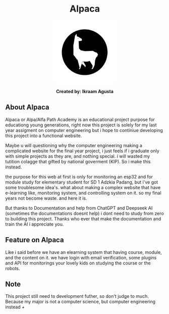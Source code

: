 <h1 align="center">Alpaca</h1>

<p align="center">
  <img src="public/img/logo.png" alt="Logo" width="200"/>
</p>

<p align="center">
  <strong>Created by: Ikraam Agusta</strong>
</p>

## About Alpaca
  Alpaca or Alpa/Alfa Path Academy is an educational project purpose for educationg young generations, right now this project is solely for my last year assigment on computer engineering but i hope to continiue developing this project into a functional website.
  
  Maybe u will questioning why the computer engineering making a complicated website for the final year project, i just feels if i graduate only with simple projects as they are, and nothing special. i will wasted my tutition colagge that gifted by national goverment (KIP). So i make this instead.

  the purpose for this web at first is only for monitoring an esp32 and for module study for elementary student for SD 1 Adzkia Padang, but i've got some troublesome idea's. what about making a complex website that have e-learning like, monitoring system, and controlling system on it. so my final years not become waste. and here it is.

  But thanks to Documentation and help from ChatGPT and Deepseek AI (sometimes the documentations doesnt help) i dont need to study from zero to building this project. Thanks who ever that make the documentation and train the AI i appreciate you.

## Feature on Alpaca
  Like i said before we have an elearning system that having course, module, and the content on it. we have login with email verification,
  some plugins and API for monitorings your lovely kids on studying the course or the robots.

## Note
  This project still need to development futher, so don't judge to much.
  Because my major is not a computer science, but computer engineering instead *+*